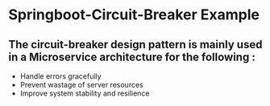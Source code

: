 # Springboot-Circuit-Breaker Example

## The circuit-breaker design pattern is mainly used in a Microservice architecture for the following :
  - Handle errors gracefully
  - Prevent wastage of server resources
  - Improve system stability and resilience
